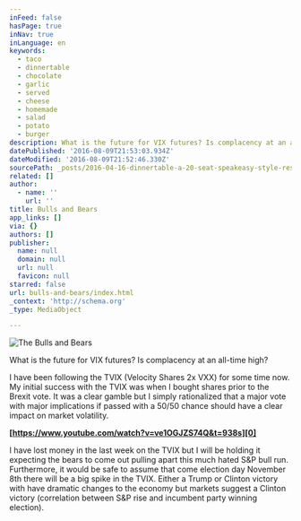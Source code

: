 ```yaml
---
inFeed: false
hasPage: true
inNav: true
inLanguage: en
keywords:
  - taco
  - dinnertable
  - chocolate
  - garlic
  - served
  - cheese
  - homemade
  - salad
  - potato
  - burger
description: What is the future for VIX futures? Is complacency at an all-time high?
datePublished: '2016-08-09T21:53:03.934Z'
dateModified: '2016-08-09T21:52:46.330Z'
sourcePath: _posts/2016-04-16-dinnertable-a-20-seat-speakeasy-style-restaurant.md
related: []
author:
  - name: ''
    url: ''
title: Bulls and Bears
app_links: []
via: {}
authors: []
publisher:
  name: null
  domain: null
  url: null
  favicon: null
starred: false
url: bulls-and-bears/index.html
_context: 'http://schema.org'
_type: MediaObject

---
```

![The Bulls and Bears](https://the-grid-user-content.s3-us-west-2.amazonaws.com/c79f2891-dd04-44c6-9305-fe687b0c2f83.jpg)

What is the future for VIX futures? Is complacency at an all-time high?

I have been following the TVIX (Velocity Shares 2x VXX) for some time now. My initial success with the TVIX was when I bought shares prior to the Brexit vote. It was a clear gamble but I simply rationalized that a major vote with major implications if passed with a 50/50 chance should have a clear impact on market volatility.

**[https://www.youtube.com/watch?v=ve1OGJZS74Q&t=938s][0]**

I have lost money in the last week on the TVIX but I will be holding it expecting the bears to come out pulling apart this much hated S&P bull run. Furthermore, it would be safe to assume that come election day November 8th there will be a big spike in the TVIX. Either a Trump or Clinton victory with have dramatic changes to the economy but markets suggest a Clinton victory (correlation between S&P rise and incumbent party winning election).

[0]: https://www.youtube.com/watch?v=ve1OGJZS74Q&t=938s